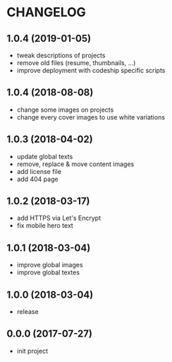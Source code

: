 # CHANGELOG

## 1.0.4 (2019-01-05)
 - tweak descriptions of projects
 - remove old files (resume, thumbnails, ...)
 - improve deployment with codeship specific scripts

## 1.0.4 (2018-08-08)
 - change some images on projects
 - change every cover images to use white variations

## 1.0.3 (2018-04-02)
 - update global texts
 - remove, replace & move content images
 - add license file
 - add 404 page

## 1.0.2 (2018-03-17)
 - add HTTPS via Let's Encrypt
 - fix mobile hero text

## 1.0.1 (2018-03-04)
 - improve global images
 - improve global textes

## 1.0.0 (2018-03-04)
 - release

## 0.0.0 (2017-07-27)
 - init project
